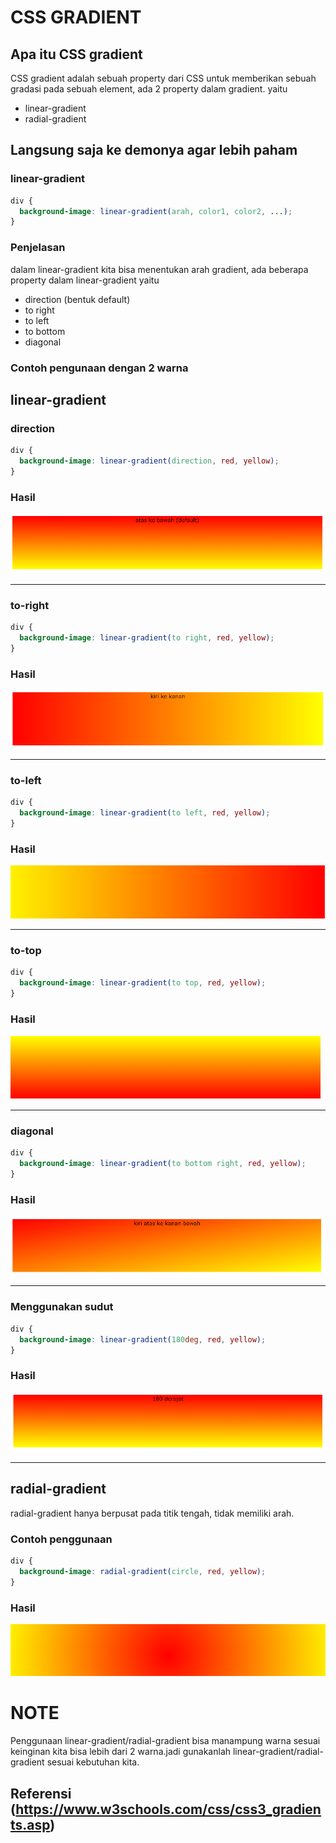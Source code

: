 # CSS GRADIENT

## Apa itu CSS gradient

CSS gradient adalah sebuah property dari CSS untuk memberikan sebuah gradasi pada sebuah element, ada 2 property dalam gradient. yaitu

- linear-gradient
- radial-gradient

## Langsung saja ke demonya agar lebih paham

### linear-gradient

```css
div {
  background-image: linear-gradient(arah, color1, color2, ...);
}
```

### Penjelasan

dalam linear-gradient kita bisa menentukan arah gradient, ada beberapa property dalam linear-gradient yaitu

- direction (bentuk default)
- to right
- to left
- to bottom
- diagonal

### Contoh pengunaan dengan 2 warna

## linear-gradient

### direction

```css
div {
  background-image: linear-gradient(direction, red, yellow);
}
```

### Hasil

![CSS Gradient](gradientdefault.png)

---

### to-right

```css
div {
  background-image: linear-gradient(to right, red, yellow);
}
```

### Hasil

![CSS Gradient](gradient-to-right.png)

---

### to-left

```css
div {
  background-image: linear-gradient(to left, red, yellow);
}
```

### Hasil

![CSS Gradient](gradient-to-left.png)

---

### to-top

```css
div {
  background-image: linear-gradient(to top, red, yellow);
}
```

### Hasil

![CSS Gradient](to-top.png)

---

### diagonal

```css
div {
  background-image: linear-gradient(to bottom right, red, yellow);
}
```

### Hasil

![CSS Gradient](gradient-diagonal.png)

---

### Menggunakan sudut

```css
div {
  background-image: linear-gradient(180deg, red, yellow);
}
```

### Hasil

![CSS Gradient](sudut.png)

---

## radial-gradient

radial-gradient hanya berpusat pada titik tengah, tidak memiliki arah.

### Contoh penggunaan

```css
div {
  background-image: radial-gradient(circle, red, yellow);
}
```

### Hasil

![CSS Gradient](radial-gradient.png)

# NOTE

Penggunaan linear-gradient/radial-gradient bisa manampung warna sesuai keinginan kita bisa lebih dari 2 warna.jadi gunakanlah linear-gradient/radial-gradient sesuai kebutuhan kita.


## Referensi (https://www.w3schools.com/css/css3_gradients.asp)
